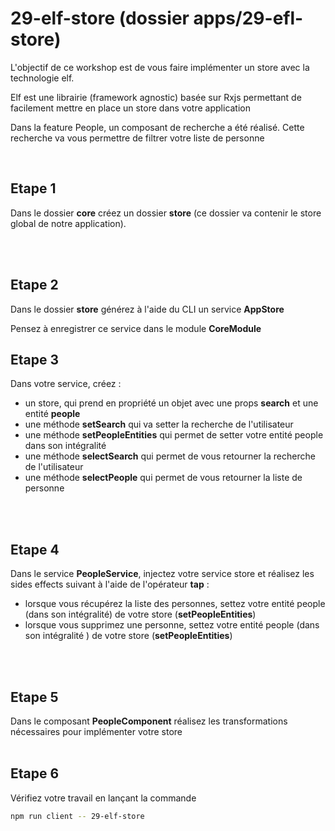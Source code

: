 # 29-elf-store (dossier apps/29-efl-store)

L'objectif de ce workshop est de vous faire implémenter un store avec la technologie elf.

Elf est une librairie (framework agnostic) basée sur Rxjs permettant de facilement mettre en place un store dans votre application

Dans la feature People, un composant de recherche a été réalisé.
Cette recherche va vous permettre de filtrer votre liste de personne

<br>

## Etape 1

Dans le dossier **core** créez un dossier **store** (ce dossier va contenir le store global de notre application).

<br><br>

## Etape 2

Dans le dossier **store** générez à l'aide du CLI un service **AppStore**

Pensez à enregistrer ce service dans le module **CoreModule**

## Etape 3

Dans votre service, créez :
- un store, qui prend en propriété un objet avec une props **search** et une entité **people**
- une méthode **setSearch** qui va setter la recherche de l'utilisateur
- une méthode **setPeopleEntities** qui permet de setter votre entité people dans son intégralité
- une méthode **selectSearch** qui permet de vous retourner la recherche de l'utilisateur
- une méthode **selectPeople** qui permet de vous retourner la liste de personne

<br><br>

## Etape 4

Dans le service **PeopleService**, injectez votre service store et réalisez les sides effects suivant à l'aide de l'opérateur **tap** :
- lorsque vous récupérez la liste des personnes, settez votre entité people (dans son intégralité) de votre store (**setPeopleEntities**)
- lorsque vous supprimez une personne, settez votre entité people (dans son intégralité ) de votre store (**setPeopleEntities**)

<br><br>

## Etape 5

Dans le composant **PeopleComponent** réalisez les transformations nécessaires pour implémenter votre store
<br><br>

## Etape 6
Vérifiez votre travail en lançant la commande

```bash
npm run client -- 29-elf-store
```
